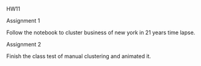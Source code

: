 HW11

Assignment 1 

Follow the notebook to cluster business of new york in 21 years time lapse.


Assignment 2

Finish the class test of manual clustering and animated it.
